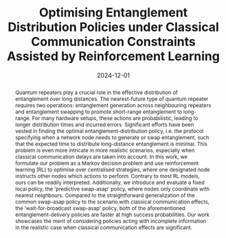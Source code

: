 ---
title: Optimising Entanglement Distribution Policies under Classical Communication
  Constraints Assisted by Reinforcement Learning

# Authors
# A YAML list of author names
# If you created a profile for a user (e.g. the default `admin` user at `content/authors/admin/`), 
# write the username (folder name) here, and it will be replaced with their full name and linked to their profile.
authors:
- Jan Li
- Tim Coopmans
- Patrick Emonts
- Kenneth Goodenough
- Jordi Tura
- Evert van Nieuwenburg

# Author notes (such as 'Equal Contribution')
# A YAML list of notes for each author in the above `authors` list
author_notes: []

date: '2024-12-01'

# Date to publish webpage (NOT necessarily Bibtex publication's date).
publishDate: '2024-12-29T17:02:47.457934Z'

# Publication type.
# A single CSL publication type but formatted as a YAML list (for Hugo requirements).
publication_types:
- 0

# Publication name and optional abbreviated publication name.
publication: '*arXiv*'
publication_short: ''

doi: 10.48550/arXiv.2412.06938

abstract: "Quantum repeaters play a crucial role in the effective distribution of
  entanglement over long distances. The nearest-future type of quantum repeater requires
  two operations: entanglement generation across neighbouring repeaters and entanglement
  swapping to promote short-range entanglement to long-range. For many hardware setups,
  these actions are probabilistic, leading to longer distribution times and incurred
  errors. Significant efforts have been vested in finding the optimal entanglement-distribution
  policy, i.e. the protocol specifying when a network node needs to generate or swap
  entanglement, such that the expected time to distribute long-distance entanglement
  is minimal. This problem is even more intricate in more realistic scenarios, especially
  when classical communication delays are taken into account. In this work, we formulate
  our problem as a Markov decision problem and use reinforcement learning (RL) to
  optimise over centralised strategies, where one designated node instructs other
  nodes which actions to perform. Contrary to most RL models, ours can be readily
  interpreted. Additionally, we introduce and evaluate a fixed local policy, the 'predictive
  swap-asap' policy, where nodes only coordinate with nearest neighbours. Compared
  to the straightforward generalization of the common swap-asap policy to the scenario
  with classical communication effects, the 'wait-for-broadcast swap-asap' policy,
  both of the aforementioned entanglement-delivery policies are faster at high success
  probabilities. Our work showcases the merit of considering policies acting with
  incomplete information in the realistic case when classical communication effects
  are significant."

# Summary. An optional shortened abstract.
summary: ''

tags:
- Quantum Physics

# Display this page in a list of Featured pages?
featured: false

# Links
url_pdf: ''
url_code: ''
url_dataset: ''
url_poster: ''
url_project: ''
url_slides: ''
url_source: ''
url_video: ''

# Custom links (uncomment lines below)
# links:
# - name: Custom Link
#   url: http://example.org

# Publication image
# Add an image named `featured.jpg/png` to your page's folder then add a caption below.
image:
  caption: ''
  focal_point: ''
  preview_only: false

# Associated Projects (optional).
#   Associate this publication with one or more of your projects.
#   Simply enter your project's folder or file name without extension.
#   E.g. `projects: ['internal-project']` links to `content/project/internal-project/index.md`.
#   Otherwise, set `projects: []`.
projects: []
links:
- name: arXiv
  url: https://arxiv.org/abs/2412.06938
---